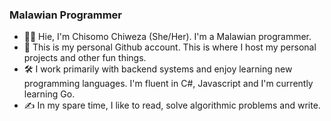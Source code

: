 ### Malawian Programmer

- 👋&#127997;  Hie, I'm Chisomo Chiweza (She/Her). I'm a Malawian programmer.
- 💖 This is my personal Github account. This is where I host my personal projects and other fun things. 
- 🛠️ I work primarily with backend systems and enjoy learning new programming languages. I'm fluent in C#, Javascript and I'm currently learning Go.
- ✍️ In my spare time, I like to read, solve algorithmic problems and write.
